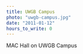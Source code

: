 ```yaml
---
title: UWGB Campus
photo: "uwgb-campus.jpg"
date: "2011-01-12"
hours_to_write: 0
---
```


MAC Hall on UWGB Campus
